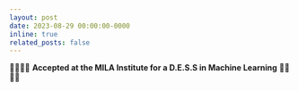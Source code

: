 ```yaml
---
layout: post
date: 2023-08-29 00:00:00-0000
inline: true
related_posts: false
---
```


🧑‍🎓🧑‍🎓 **Accepted at the MILA Institute for a D.E.S.S in Machine Learning** 🧑‍🎓🧑‍🎓